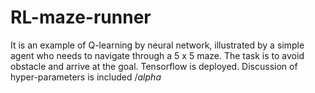 # RL-maze-runner
It is an example of Q-learning by neural network, illustrated by a simple agent who needs to navigate through a 5 x 5 maze. The task is to avoid obstacle and arrive at the goal. Tensorflow is deployed. Discussion of hyper-parameters is included
$/alpha$
